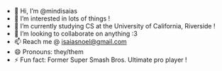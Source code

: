 - 👋 Hi, I’m @mindisaias
- 👀 I’m interested in lots of things !
- 🌱 I’m currently studying CS at the University of California, Riverside !
- 💞️ I’m looking to collaborate on anything :3
- 📫 Reach me @ isaiasnoel@gmail.com
- 😄 Pronouns: they/them
- ⚡ Fun fact: Former Super Smash Bros. Ultimate pro player !

<!---
mindisaias/mindisaias is a ✨ special ✨ repository because its `README.md` (this file) appears on your GitHub profile.
You can click the Preview link to take a look at your changes.
--->
